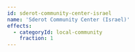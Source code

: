 ```yaml
---
id: sderot-community-center-israel
name: 'Sderot Community Center (Israel)'
effects:
  - categoryId: local-community
    fraction: 1
---
```

